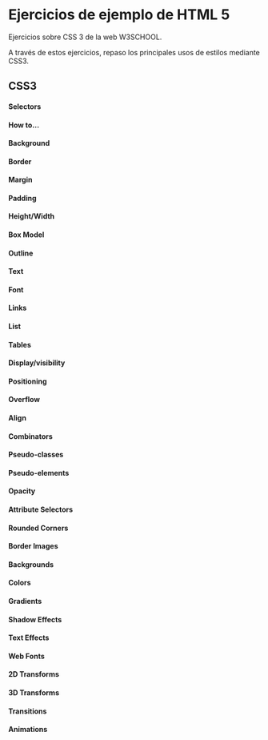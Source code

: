 # Ejercicios de ejemplo de HTML 5

Ejercicios sobre CSS 3 de la web  W3SCHOOL.

A través de estos ejercicios, repaso los principales usos de estilos mediante CSS3.


## CSS3

#### Selectors

#### How to...

#### Background

#### Border

#### Margin

#### Padding

#### Height/Width

#### Box Model

#### Outline

#### Text

#### Font

#### Links

#### List

#### Tables

#### Display/visibility

#### Positioning

#### Overflow

#### Align

#### Combinators

#### Pseudo-classes

#### Pseudo-elements

#### Opacity

#### Attribute Selectors

#### Rounded Corners

#### Border Images

#### Backgrounds

#### Colors

#### Gradients

#### Shadow Effects

#### Text Effects

#### Web Fonts

#### 2D Transforms

#### 3D Transforms

#### Transitions

#### Animations

